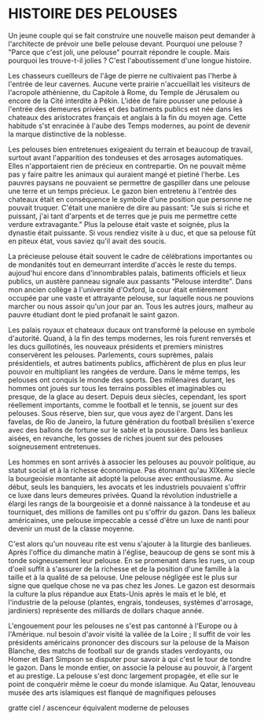 # HISTOIRE DES PELOUSES

Un jeune couple qui se fait construire une nouvelle maison peut demander à l'architecte de prévoir une belle pelouse devant. Pourquoi une pelouse ? "Parce que c'est joli, une pelouse" pourrait répondre le couple. Mais pourquoi les trouve-t-il jolies ? C'est l'aboutissement d'une longue histoire.

Les chasseurs cueilleurs de l'âge de pierre ne cultivaient pas l'herbe à l'entrée de leur cavernes. Aucune verte prairie n'accueillait les visiteurs de l'acropole athénienne, du Capitole à Rome, du Temple de Jérusalem ou encore de la Cité interdite à Pékin. L'idée de faire pousser une pelouse à l'entrée des demeures privées et des batiments publics est née dans les chateaux des aristocrates français et anglais à la fin du moyen age. Cette habitude s'st enracinée à l'aube des Temps modernes, au point de devenir la marque distinctive de la noblesse.

Les pelouses bien entretenues exigeaient du terrain et beaucoup de travail, surtout avant l'apparition des tondeuses et des arrosages automatiques. Elles n'apportaient rien de précieux en contrepartie. On ne pouvait même pas y faire paitre les animaux qui auraient mangé et pietiné l'herbe. Les pauvres paysans ne pouvaient se permettre de gaspiller dans une pelouse une terre et un temps précieux. Le gazon bien entretenu à l'entrée des chateaux était en conséquence le symbole d'une position que personne ne pouvait truquer. C'était une manière de dire au passant: "Je suis si riche et puissant, j'ai tant d'arpents et de terres que je puis me permettre cette verdure extravagante." Plus la pelouse était vaste et soignée, plus la dynastie était puissante. Si vous rendiez visite à u duc, et que sa pelouse fût en piteux état, vous saviez qu'il avait des soucis.

La précieuse pelouse était souvent le cadre de célébrations importantes ou de mondanités tout en demeurrant interdite d'accès le reste du temps. aujoud'hui encore dans d'innombrables palais, batiments officiels et lieux publics, un austère panneau signale aux passants "Pelouse interdite". Dans mon ancien collège à l'université d'Oxford, la cour était entièrement occupée par une vaste et attrayante pelouse, sur laquelle nous ne pouvions marcher ou nous assoir qu'un jour par an. Tous les autres jours, malheur au pauvre étudiant dont le pied profanait le saint gazon.

Les palais royaux et chateaux ducaux ont transformé la pelouse en symbole d'autorité. Quand, à la fin des temps modernes, les rois furent renversés et les ducs guillotinés, les nouveaux présidents et premiers ministres conservèrent les pelouses.  Parlements, cours suprèmes, palais présidentiels, et autres batiments publics,  affichèrent de plus en plus  leur pouvoir en multipliant les rangées de verdure. Dans le même temps, les pelouses ont conquis le monde des sports. Des millénaires durant, les hommes ont joués sur tous les terrains possibles et imaginables ou presque, de la glace au desert. Depuis deux siècles, cependant, les sport réellement importants, comme le football et le tennis, se jouent sur des pelouses. Sous réserve, bien sur, que vous ayez de l'argent. Dans les favelas, de Rio de Janeiro, la future génération du football brésilien s'exerce avec des ballons de fortune sur le sable et la poussière. Dans les banlieux aisées, en revanche, les gosses de riches jouent sur des pelouses soigneusement entretenues.

Les hommes en sont arrivés à associer les pelouses au pouvoir politique, au statut social et à la richesse économique. Pas étonnant qu'au XIXeme siecle la bourgeoisie montante ait adopté la pelouse avec enthousiasme. Au début, seuls les banquiers, les avocats et les industriels pouvaient s'offrir ce luxe dans leurs demeures privées. Quand la révolution industrielle a élargi les rangs de la bourgeoisie et a donné naissance à la tondeuse et au tourniquet, des millions de familles ont pu s'offrir du gazon. Dans les balieux américaines, une pelouse impeccable a cessé d'être un luxe de nanti pour devenir un must de la classe moyenne.

C'est alors qu'un nouveau rite est venu s'ajouter à la liturgie des banlieues. Après l'office du dimanche matin à l'église, beaucoup de gens se sont mis à tonde soigneusement leur pelouse. En se promenant dans les rues, un coup d'oeil suffit à s'assurer de la richesse et de la position d'une famille à la taille et à la qualité de sa pelouse. Une pelouse négligée est le plus sur signe que quelque chose ne va pas chez les Jones. Le gazon est desormais la culture la plus répandue aux Etats-Unis après le maïs et le blé, et l'industrie de la pelouse (plantes, engrais, tondeuses, systèmes d'arrosage, jardiniers) représente des milliards de dollars chaque année.

L'engouement pour les pelouses ne s'est pas cantonné à l'Europe ou à l'Amérique. nul besoin d'avoir visité la vallée de la Loire ; Il suffit de voir les présidents américains prononcer des discours sur la pelouse de la Maison Blanche, des matchs de football sur de grands stades verdoyants, ou Homer et Bart Simpson se disputer pour savoir à qui c'est le tour de tondre le gazon. Dans le monde entier, on associe la pelouse au pouvoir, à l'argent et au prestige. La pelouse s'est donc largement propagée, et elle sur le point de conquérir même le coeur du monde islamique. Au Qatar, lenouveau musée des arts islamiques est flanqué de magnifiques pelouses




gratte ciel / ascenceur équivalent moderne de pelouses
